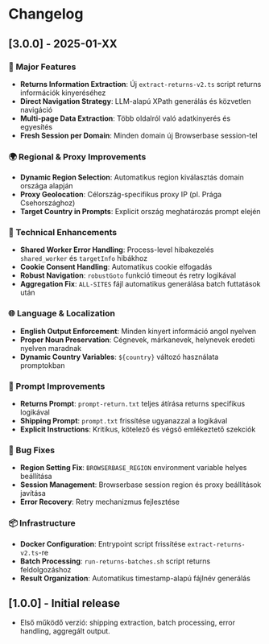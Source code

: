# Changelog

## [3.0.0] - 2025-01-XX
### 🚀 Major Features
- **Returns Information Extraction**: Új `extract-returns-v2.ts` script returns információk kinyeréséhez
- **Direct Navigation Strategy**: LLM-alapú XPath generálás és közvetlen navigáció
- **Multi-page Data Extraction**: Több oldalról való adatkinyerés és egyesítés
- **Fresh Session per Domain**: Minden domain új Browserbase session-tel

### 🌍 Regional & Proxy Improvements
- **Dynamic Region Selection**: Automatikus region kiválasztás domain országa alapján
- **Proxy Geolocation**: Célország-specifikus proxy IP (pl. Prága Csehországhoz)
- **Target Country in Prompts**: Explicit ország meghatározás prompt elején

### 🔧 Technical Enhancements
- **Shared Worker Error Handling**: Process-level hibakezelés `shared_worker` és `targetInfo` hibákhoz
- **Cookie Consent Handling**: Automatikus cookie elfogadás
- **Robust Navigation**: `robustGoto` funkció timeout és retry logikával
- **Aggregation Fix**: `ALL-SITES` fájl automatikus generálása batch futtatások után

### 🌐 Language & Localization
- **English Output Enforcement**: Minden kinyert információ angol nyelven
- **Proper Noun Preservation**: Cégnevek, márkanevek, helynevek eredeti nyelven maradnak
- **Dynamic Country Variables**: `${country}` változó használata promptokban

### 📝 Prompt Improvements
- **Returns Prompt**: `prompt-return.txt` teljes átírása returns specifikus logikával
- **Shipping Prompt**: `prompt.txt` frissítése ugyanazzal a logikával
- **Explicit Instructions**: Kritikus, kötelező és végső emlékeztető szekciók

### 🐛 Bug Fixes
- **Region Setting Fix**: `BROWSERBASE_REGION` environment variable helyes beállítása
- **Session Management**: Browserbase session region és proxy beállítások javítása
- **Error Recovery**: Retry mechanizmus fejlesztése

### 📦 Infrastructure
- **Docker Configuration**: Entrypoint script frissítése `extract-returns-v2.ts`-re
- **Batch Processing**: `run-returns-batches.sh` script returns feldolgozáshoz
- **Result Organization**: Automatikus timestamp-alapú fájlnév generálás

## [1.0.0] - Initial release
- Első működő verzió: shipping extraction, batch processing, error handling, aggregált output.
